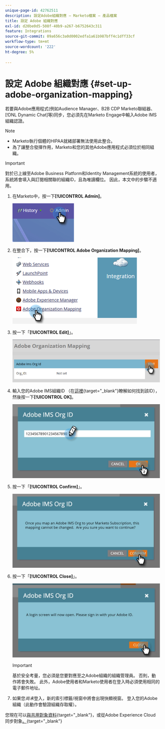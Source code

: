 ```yaml
---
unique-page-id: 42762511
description: 設定Adobe組織對應 — Marketo檔案 — 產品檔案
title: 設定 Adobe 組織對應
exl-id: d20be0d5-508f-40b9-a267-b6752643c311
feature: Integrations
source-git-commit: 09a656c3a0d0002edfa1a61b987bff4c1dff33cf
workflow-type: tm+mt
source-wordcount: '222'
ht-degree: 5%

---
```


# 設定 Adobe 組織對應 {#set-up-adobe-organization-mapping}

若要與Adobe應用程式(例如Audience Manager、B2B CDP Marketo聯結器、[!DNL Dynamic Chat]等)同步，您必須先在Marketo Engage中輸入Adobe IMS組織認證。

>[!NOTE]
>
>* Marketo執行個體的HIPAA就緒部署無法使用此整合。
>* 為了讓整合發揮作用，Marketo和您的其他Adobe應用程式必須位於相同組織。

>[!IMPORTANT]
>
>對於已上線至Adobe Business Platform和Identity Management系統的使用者，系統將會填入與訂閱相關聯的組織ID，且為唯讀欄位。 因此，本文中的步驟不適用。

1. 在Marketo中，按一下&#x200B;**[!UICONTROL Admin]**。

   ![](assets/set-up-adobe-experience-cloud-audience-sharing-1.png)

1. 在整合下，按一下&#x200B;**[!UICONTROL Adobe Organization Mapping]**。

   ![](assets/set-up-adobe-experience-cloud-audience-sharing-2.png)

1. 按一下「**[!UICONTROL Edit]**」。

   ![](assets/set-up-adobe-experience-cloud-audience-sharing-3.png)

1. 輸入您的Adobe IMS組織ID （在[這裡](https://experienceleague.adobe.com/docs/control-panel/using/faq.html?lang=zh-Hant){target="_blank"}瞭解如何找到該ID），然後按一下&#x200B;**[!UICONTROL OK]**。

   ![](assets/set-up-adobe-experience-cloud-audience-sharing-4.png)

1. 按一下「**[!UICONTROL Confirm]**」。

   ![](assets/set-up-adobe-experience-cloud-audience-sharing-5.png)

1. 按一下「**[!UICONTROL Close]**」。

   ![](assets/set-up-adobe-experience-cloud-audience-sharing-6.png)

   >[!IMPORTANT]
   >
   >基於安全考量，您必須是您要對應至之Adobe組織的組織管理員。 否則，動作將會失敗。 此外，Adobe使用者和Marketo使用者在登入時必須使用相同的電子郵件地址。

1. 如果您&#x200B;_尚未_&#x200B;登入，新的索引標籤/視窗中將會出現快顯視窗。 登入您的Adobe組織（此動作會驗證組織存取權）。

您現在可以[與共用對象資料](/help/marketo/product-docs/core-marketo-concepts/smart-lists-and-static-lists/static-lists/send-a-list-to-adobe-experience-cloud.md){target="_blank"}，或從Adobe Experience Cloud同步對象[。](/help/marketo/product-docs/adobe-experience-cloud-integrations/sync-an-audience-from-adobe-experience-cloud.md){target="_blank"}
